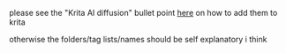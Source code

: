 please see the "Krita AI diffusion" bullet point [here](https://github.com/DraconicDragon/danbooru-e621-tag-list-processor#links-for-programs-and-their-autocomplete-extensions) on how to add them to krita

otherwise the folders/tag lists/names should be self explanatory i think
